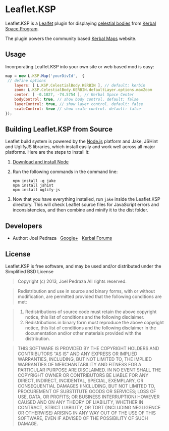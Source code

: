 Leaflet.KSP
==========

Leaflet.KSP is a [Lealfet](http://leafletjs.com/) plugin for displaying [celestial bodies](http://wiki.kerbalspaceprogram.com/wiki/Celestials) from [Kerbal Space Program](https://kerbalspaceprogram.com/).

The plugin powers the community based [Kerbal Maps](http://www.kerbalmaps.com) website.

Usage
-----

Incorporating Leaflet.KSP into your own site or web based mod is easy:

```js
map = new L.KSP.Map('yourDivId',  {
 // define options
	layers: [ L.KSP.CelestialBody.KERBIN ], // default: kerbin
	zoom: L.KSP.CelestialBody.KERBIN.defaultLayer.options.maxZoom
	center: [ -0.1027, -74.5754 ], // Kerbal Space Center
	bodyControl: true, // show body control. default: false
	layerControl: true, // show layer control. default: false
	scaleControl: true // show scale control. default: false
});
```

Building Leaflet.KSP from Source
--------------------------------

Leaflet build system is powered by the [Node.js](http://nodejs.org/) platform and Jake, JSHint and UglifyJS libraries, which install easily and work well across all major platforms. Here are the steps to install it:

1. [Download and install Node](http://nodejs.org/)
2. Run the following commands in the command line:

	```text
	npm install -g jake
	npm install jshint
	npm install uglify-js
    ```
3. Now that you have everything installed, run ```jake``` inside the Leaflet.KSP directory. This will check Leaflet source files for JavaScript errors and inconsistencies, and then combine and minify it to the dist folder.

Developers
----------

* Author: Joel Pedraza&nbsp;&nbsp;&nbsp;[Google+](http://plus.google.com/111289811888358912498/)&nbsp;&nbsp;&nbsp;[Kerbal Forums](http://forum.kerbalspaceprogram.com/member.php/58916)

License
-------

Leaflet.KSP is free software, and may be used and/or distributed under the Simplified BSD License


> Copyright (c) 2013, Joel Pedraza
All rights reserved.

> Redistribution and use in source and binary forms, with or without
modification, are permitted provided that the following conditions are met: 

> 1. Redistributions of source code must retain the above copyright notice, this
   list of conditions and the following disclaimer. 
> 2. Redistributions in binary form must reproduce the above copyright notice,
   this list of conditions and the following disclaimer in the documentation
   and/or other materials provided with the distribution. 

> THIS SOFTWARE IS PROVIDED BY THE COPYRIGHT HOLDERS AND CONTRIBUTORS "AS IS" AND
ANY EXPRESS OR IMPLIED WARRANTIES, INCLUDING, BUT NOT LIMITED TO, THE IMPLIED
WARRANTIES OF MERCHANTABILITY AND FITNESS FOR A PARTICULAR PURPOSE ARE
DISCLAIMED. IN NO EVENT SHALL THE COPYRIGHT OWNER OR CONTRIBUTORS BE LIABLE FOR
ANY DIRECT, INDIRECT, INCIDENTAL, SPECIAL, EXEMPLARY, OR CONSEQUENTIAL DAMAGES
(INCLUDING, BUT NOT LIMITED TO, PROCUREMENT OF SUBSTITUTE GOODS OR SERVICES;
LOSS OF USE, DATA, OR PROFITS; OR BUSINESS INTERRUPTION) HOWEVER CAUSED AND
ON ANY THEORY OF LIABILITY, WHETHER IN CONTRACT, STRICT LIABILITY, OR TORT
(INCLUDING NEGLIGENCE OR OTHERWISE) ARISING IN ANY WAY OUT OF THE USE OF THIS
SOFTWARE, EVEN IF ADVISED OF THE POSSIBILITY OF SUCH DAMAGE.
 
